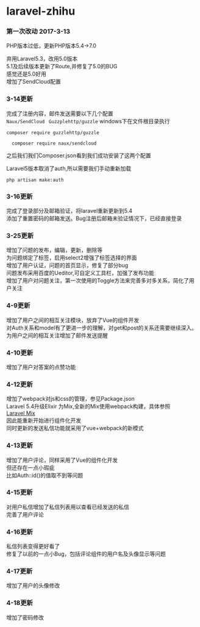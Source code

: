 # laravel-zhihu
### 第一次改动 2017-3-13
PHP版本过低，更新PHP版本5.4->7.0 

弃用Laravel5.3，改用5.0版本<br>
5.1及后续版本更新了Route,并修复了5.0的BUG<br>
感觉还是5.0好用<br>
增加了SendCloud配置<br>
### 3-14更新  
完成了注册内容，邮件发送需要以下几个配置<br>
`Naux/SendCloud
`
`
Guzzplehttp/guzzle
`
windows下在文件根目录执行<br>
```
composer require guzzlehttp/guzzle
```
```
  composer require naux/sendcloud
```
之后我们我们Composer.json看到我们成功安装了这两个配置

Laravel5版本取消了auth,所以需要我们手动重新加载<br>
```
php artisan make:auth
```
### 3-16更新<br>
完成了登录部分及邮箱验证，将laravel重新更新到5.4<br>添加了重置密码的邮箱发送。Bug注册后邮箱未验证情况下，已经直接登录<br>

### 3-25更新<br>
增加了问题的发布，编辑，更新，删除等<br>为问题绑定了标签，启用select2增强了标签选择的界面<br>
增加了用户认证，问题的首页显示，修复了部分bug<br>
问题发布采用百度的Ueditor,可自定义工具栏，加强了发布功能<br>
增加了用户对问题关注，第一次使用的Toggle方法来完善多对多关系，简化了用户关注

### 4-9更新<br>
增加了用户之间的相互关注模块，放弃了Vue的组件开发<br>
对Auth关系和model有了更进一步的理解，对get和post的关系还需要继续深入。<br>
为用户之间的相互关注增加了邮件发送提醒

### 4-10更新<br>
增加了用户对答案的点赞功能

### 4-12更新<br>
增加了webpack对js和css的管理，参见Package.json<br>
Laravel 5.4升级Elixir 为Mix,全新的Mix使用webpack构建，具体参照<br>
[Laravel Mix](http://laravelacademy.org/post/6798.html)<br>
因此能重新开始进行组件化开发<br>
同时更新的发送私信功能就采用了vue+webpack的新模式<br>

### 4-13更新<br>
增加了用户评论，同样采用了Vue的组件化开发<br>
但还存在一点小瑕疵<br>
比如Auth::id()的值取不到等问题<br>

### 4-15更新<br>
对用户私信增加了私信列表用以查看已经发送的私信<br>
完善了用户评论<br>

### 4-16更新<br>
私信列表变得更好看了<br>
修复了以前的一点小Bug，包括评论组件的用户名及头像显示等问题<br>

### 4-17更新<br>
增加了用户的头像修改

### 4-18更新<br>
增加了密码修改
